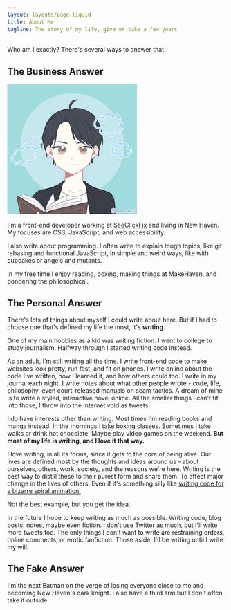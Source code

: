 ```yaml
---
layout: layouts/page.liquid
title: About Me
tagline: The story of my life, give or take a few years
---
```


Who am I exactly? There's several ways to answer that.

## The Business Answer

<div>
  <img class="logo ml-4 mb-4 border-radius-full hidden-sm-down" src="/assets/images/global/profile.png" alt="Maxwell's profile picture" />

  I'm a front-end developer working at [SeeClickFix](https://seeclickfix.com/) and living in New Haven. My focuses are CSS, JavaScript, and web accessibility.

  I also write about programming. I often write to explain tough topics, like git rebasing and functional JavaScript, in simple and weird ways, like with cupcakes or angels and mutants.

  In my free time I enjoy reading, boxing, making things at MakeHaven, and pondering the philosophical.
</div>

## The Personal Answer

There's lots of things about myself I could write about here. But if I had to choose one that's defined my life the most, it's **writing.**

One of my main hobbies as a kid was writing fiction. I went to college to study journalism. Halfway through I started writing code instead.

As an adult, I'm still writing all the time. I write front-end code to make websites look pretty, run fast, and fit on phones. I write online about the code I've written, how I learned it, and how others could too. I write in my journal each night. I write notes about what other people wrote - code, life, philosophy, even court-released manuals on scam tactics. A dream of mine is to write a styled, interactive novel online. All the smaller things I can't fit into those, I throw into the Internet void as tweets.

I do have interests other than writing. Most times I'm reading books and manga instead. In the mornings I take boxing classes. Sometimes I take walks or drink hot chocolate. Maybe play video games on the weekend. **But most of my life is writing, and I love it that way.**

I love writing, in all its forms, since it gets to the core of being alive. Our lives are defined most by the thoughts and ideas around us - about ourselves, others, work, society, and the reasons we're here. Writing is the best way to distill these to their purest form and share them. To affect major change in the lives of others. Even if it's something silly like [writing code for a bizarre spiral animation.](https://codepen.io/max1128/pen/xEOLmg)

Not the best example, but you get the idea.

In the future I hope to keep writing as much as possible. Writing code, blog posts, notes, maybe even fiction. I don't use Twitter as much, but I'll write more tweets too. The only things I don't want to write are restraining orders, online comments, or erotic fanfiction. Those aside, I'll be writing until I write my will.

## The Fake Answer

I'm the next Batman on the verge of losing everyone close to me and becoming New Haven's dark knight. I also have a third arm but I don't often take it outside.
